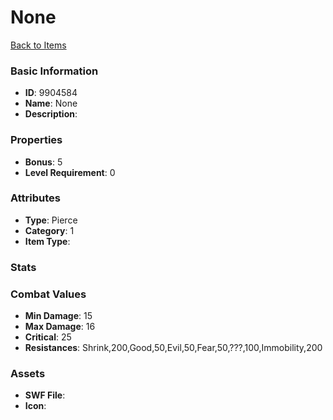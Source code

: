 # None



[Back to Items](../items.md)

### Basic Information

- **ID**: 9904584
- **Name**: None
- **Description**: 

### Properties

- **Bonus**: 5
- **Level Requirement**: 0

### Attributes

- **Type**: Pierce
- **Category**: 1
- **Item Type**: 

### Stats


### Combat Values

- **Min Damage**: 15
- **Max Damage**: 16
- **Critical**: 25
- **Resistances**: Shrink,200,Good,50,Evil,50,Fear,50,???,100,Immobility,200

### Assets

- **SWF File**: 
- **Icon**: 

